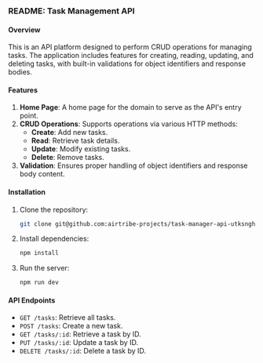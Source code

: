 ### README: Task Management API

#### Overview
This is an API platform designed to perform CRUD operations for managing tasks. The application includes features for creating, reading, updating, and deleting tasks, with built-in validations for object identifiers and response bodies.

#### Features
1. **Home Page**: A home page for the domain to serve as the API's entry point.
2. **CRUD Operations**: Supports operations via various HTTP methods:
   - **Create**: Add new tasks.
   - **Read**: Retrieve task details.
   - **Update**: Modify existing tasks.
   - **Delete**: Remove tasks.
3. **Validation**: Ensures proper handling of object identifiers and response body content.

#### Installation
1. Clone the repository:  
   ```bash
   git clone git@github.com:airtribe-projects/task-manager-api-utksngh.git
   ```
2. Install dependencies:  
   ```bash
   npm install
   ```
3. Run the server:  
   ```bash
   npm run dev
   ```

#### API Endpoints
- `GET /tasks`: Retrieve all tasks.
- `POST /tasks`: Create a new task.
- `GET /tasks/:id`: Retrieve a task by ID.
- `PUT /tasks/:id`: Update a task by ID.
- `DELETE /tasks/:id`: Delete a task by ID.


